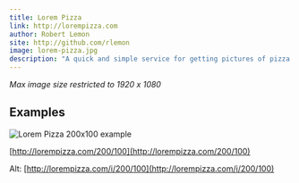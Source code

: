 ```yaml
---
title: Lorem Pizza
link: http://lorempizza.com
author: Robert Lemon
site: http://github.com/rlemon
image: lorem-pizza.jpg
description: "A quick and simple service for getting pictures of pizza for use as placeholders in your designs or code. Just put your image size (width & height) after our URL and you'll get a placeholder."
---
```


_Max image size restricted to 1920 x 1080_

## Examples

![Lorem Pizza 200x100 example](http://lorempizza.com/200/100)

[http://lorempizza.com/200/100](http://lorempizza.com/200/100)

Alt: [http://lorempizza.com/i/200/100](http://lorempizza.com/i/200/100)


